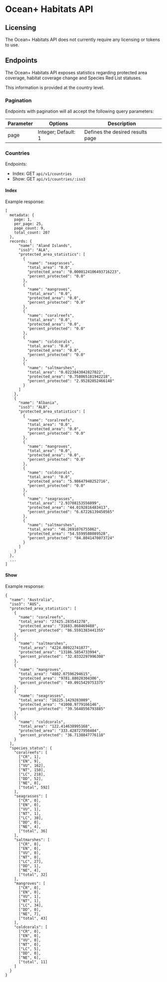 # Ocean+ Habitats API

## Licensing
The Ocean+ Habitats API does not currently require any licensing or tokens to use.

## Endpoints
The Ocean+ Habitats API exposes statistics regarding protected area coverage, habitat coverage change and Species Red List statuses.

This information is provided at the country level.

### Pagination
Endpoints with pagination will all accept the following query parameters:

| Parameter   | Options             | Description                      |
|-------------|---------------------|----------------------------------|
| page        | Integer; Default: 1 | Defines the desired results page |

### Countries
Endpoints: 
- Index: GET `api/v1/countries`
- Show: GET `api/v1/countries/:iso3`

#### Index
Example response:

```
[
  metadata: {
    page: 1,
    per_page: 25,
    page_count: 9,
    total_count: 207
  },
  records: {
      "name": "Aland Islands",
      "iso3": "ALA",
      "protected_area_statistics": [
        {
          "name": "seagrasses",
          "total_area": "0.0",
          "protected_area": "0.0000124106493716223",
          "percent_protected": "0.0"
        },
        {
          "name": "mangroves",
          "total_area": "0.0",
          "protected_area": "0.0",
          "percent_protected": "0.0"
        },
        {
          "name": "coralreefs",
          "total_area": "0.0",
          "protected_area": "0.0",
          "percent_protected": "0.0"
        },
        {
          "name": "coldcorals",
          "total_area": "0.0",
          "protected_area": "0.0",
          "percent_protected": "0.0"
        },
        {
          "name": "saltmarshes",
          "total_area": "0.0223843042827022",
          "protected_area": "0.758065181942218",
          "percent_protected": "2.95282052466148"
        }
      ]
    },
    {
      "name": "Albania",
      "iso3": "ALB",
      "protected_area_statistics": [
        {
          "name": "coralreefs",
          "total_area": "0.0",
          "protected_area": "0.0",
          "percent_protected": "0.0"
        },
        {
          "name": "mangroves",
          "total_area": "0.0",
          "protected_area": "0.0",
          "percent_protected": "0.0"
        },
        {
          "name": "coldcorals",
          "total_area": "0.0",
          "protected_area": "5.98647948252716",
          "percent_protected": "0.0"
        },
        {
          "name": "seagrasses",
          "total_area": "2.93708153556099",
          "protected_area": "44.0192816483413",
          "percent_protected": "6.67226139450565"
        },
        {
          "name": "saltmarshes",
          "total_area": "46.2691076755062",
          "protected_area": "54.5599588089528",
          "percent_protected": "84.8041470073724"
        }
      ]
    }
  },
  ...
]
```

#### Show
Example response:

```
{
  "name": "Australia",
  "iso3": "AUS",
  "protected_area_statistics": [
    {
      "name": "coralreefs",
      "total_area": "27425.283541278",
      "protected_area": "31683.868469488",
      "percent_protected": "86.5591383441355"
    },
    {
      "name": "saltmarshes",
      "total_area": "4224.08922741877",
      "protected_area": "13186.5854733994",
      "percent_protected": "32.0332297996308"
    },
    {
      "name": "mangroves",
      "total_area": "4802.07596294615",
      "protected_area": "9781.88028304306",
      "percent_protected": "49.0915429753375"
    },
    {
      "name": "seagrasses",
      "total_area": "16225.1429283009",
      "protected_area": "41008.9779166146",
      "percent_protected": "39.5648556793885"
    },
    {
      "name": "coldcorals",
      "total_area": "122.414638995168",
      "protected_area": "333.428727950404",
      "percent_protected": "36.7138847776118"
    }
  ],
  "species_status": {
    "coralreefs": [
      ["CR", 1],
      ["EN", 9],
      ["VU", 162],
      ["NT", 150],
      ["LC", 218],
      ["DD", 52],
      ["NE", 0],
      ["total", 592]
    ],
    "seagrasses": [
      ["CR", 0],
      ["EN", 0],
      ["VU", 1],
      ["NT", 1],
      ["LC", 30],
      ["DD", 0],
      ["NE", 4],
      ["total", 36]
    ],
    "saltmarshes": [
      ["CR", 0],
      ["EN", 0],
      ["VU", 0],
      ["NT", 0],
      ["LC", 27],
      ["DD", 1],
      ["NE", 4],
      ["total", 32]
    ],
    "mangroves": [
      ["CR", 0],
      ["EN", 0],
      ["VU", 1],
      ["NT", 1],
      ["LC", 34],
      ["DD", 0],
      ["NE", 7],
      ["total", 43]
    ],
    "coldcorals": [
      ["CR", 0],
      ["EN", 0],
      ["VU", 0],
      ["NT", 0],
      ["LC", 5],
      ["DD", 0],
      ["NE", 6],
      ["total", 11]
    ]
  }
}
```
